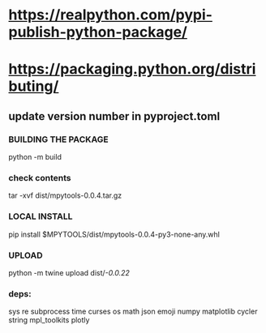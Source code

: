 # https://realpython.com/pypi-publish-python-package/

# https://packaging.python.org/distributing/

## update version number in pyproject.toml

### BUILDING THE PACKAGE

python -m build

### check contents

tar -xvf dist/mpytools-0.0.4.tar.gz

### LOCAL INSTALL

pip install $MPYTOOLS/dist/mpytools-0.0.4-py3-none-any.whl

### UPLOAD

python -m twine upload dist/*-0.0.22*

### deps:

sys
re
subprocess
time
curses
os
math
json
emoji
numpy
matplotlib
cycler
string
mpl_toolkits
plotly

